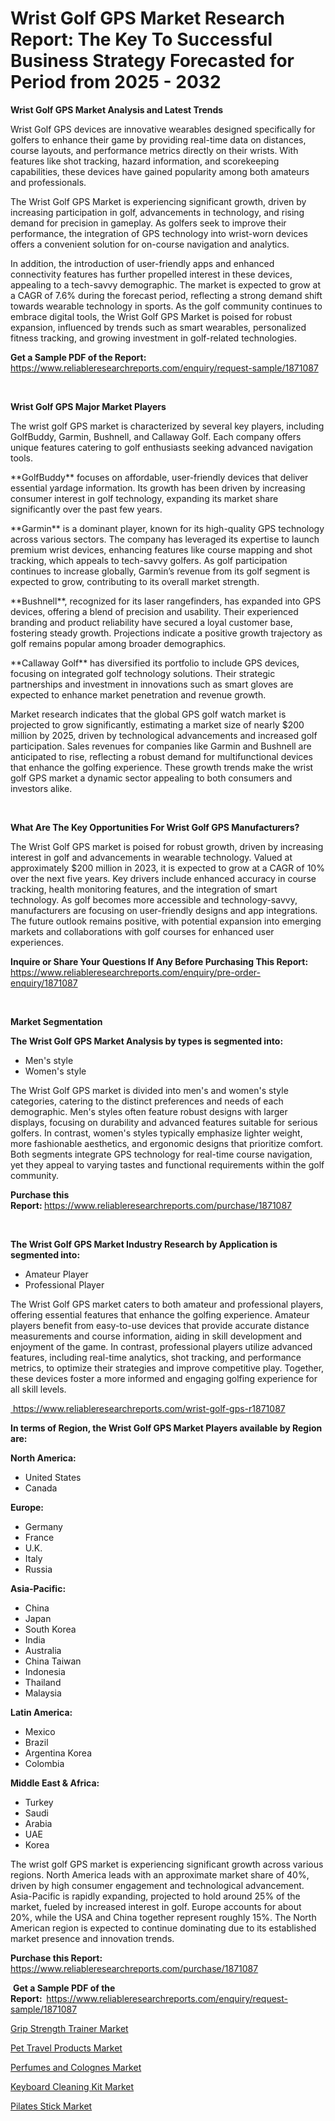 <p><h1>Wrist Golf GPS Market Research Report: The Key To Successful Business Strategy Forecasted for Period from 2025 - 2032</h1></p><p><strong>Wrist Golf GPS Market Analysis and Latest Trends</strong></p>
<p><p>Wrist Golf GPS devices are innovative wearables designed specifically for golfers to enhance their game by providing real-time data on distances, course layouts, and performance metrics directly on their wrists. With features like shot tracking, hazard information, and scorekeeping capabilities, these devices have gained popularity among both amateurs and professionals.</p><p>The Wrist Golf GPS Market is experiencing significant growth, driven by increasing participation in golf, advancements in technology, and rising demand for precision in gameplay. As golfers seek to improve their performance, the integration of GPS technology into wrist-worn devices offers a convenient solution for on-course navigation and analytics. </p><p>In addition, the introduction of user-friendly apps and enhanced connectivity features has further propelled interest in these devices, appealing to a tech-savvy demographic. The market is expected to grow at a CAGR of 7.6% during the forecast period, reflecting a strong demand shift towards wearable technology in sports. As the golf community continues to embrace digital tools, the Wrist Golf GPS Market is poised for robust expansion, influenced by trends such as smart wearables, personalized fitness tracking, and growing investment in golf-related technologies.</p></p>
<p><strong>Get a Sample PDF of the Report:&nbsp;</strong> <a href="https://www.reliableresearchreports.com/enquiry/request-sample/1871087?utm_campaign=7&utm_medium=2&utm_source=Github&utm_content=ia&utm_term=09022025&utm_id=wrist-golf-gps">https://www.reliableresearchreports.com/enquiry/request-sample/1871087</a></p>
<p>&nbsp;</p>
<p><strong>Wrist Golf GPS Major Market Players</strong></p>
<p><p>The wrist golf GPS market is characterized by several key players, including GolfBuddy, Garmin, Bushnell, and Callaway Golf. Each company offers unique features catering to golf enthusiasts seeking advanced navigation tools.</p><p>**GolfBuddy** focuses on affordable, user-friendly devices that deliver essential yardage information. Its growth has been driven by increasing consumer interest in golf technology, expanding its market share significantly over the past few years.</p><p>**Garmin** is a dominant player, known for its high-quality GPS technology across various sectors. The company has leveraged its expertise to launch premium wrist devices, enhancing features like course mapping and shot tracking, which appeals to tech-savvy golfers. As golf participation continues to increase globally, Garmin’s revenue from its golf segment is expected to grow, contributing to its overall market strength.</p><p>**Bushnell**, recognized for its laser rangefinders, has expanded into GPS devices, offering a blend of precision and usability. Their experienced branding and product reliability have secured a loyal customer base, fostering steady growth. Projections indicate a positive growth trajectory as golf remains popular among broader demographics.</p><p>**Callaway Golf** has diversified its portfolio to include GPS devices, focusing on integrated golf technology solutions. Their strategic partnerships and investment in innovations such as smart gloves are expected to enhance market penetration and revenue growth.</p><p>Market research indicates that the global GPS golf watch market is projected to grow significantly, estimating a market size of nearly $200 million by 2025, driven by technological advancements and increased golf participation. Sales revenues for companies like Garmin and Bushnell are anticipated to rise, reflecting a robust demand for multifunctional devices that enhance the golfing experience. These growth trends make the wrist golf GPS market a dynamic sector appealing to both consumers and investors alike.</p></p>
<p>&nbsp;</p>
<p><strong>What Are The Key Opportunities For Wrist Golf GPS Manufacturers?</strong></p>
<p><p>The Wrist Golf GPS market is poised for robust growth, driven by increasing interest in golf and advancements in wearable technology. Valued at approximately $200 million in 2023, it is expected to grow at a CAGR of 10% over the next five years. Key drivers include enhanced accuracy in course tracking, health monitoring features, and the integration of smart technology. As golf becomes more accessible and technology-savvy, manufacturers are focusing on user-friendly designs and app integrations. The future outlook remains positive, with potential expansion into emerging markets and collaborations with golf courses for enhanced user experiences.</p></p>
<p><strong>Inquire or Share Your Questions If Any Before Purchasing This Report:</strong> <a href="https://www.reliableresearchreports.com/enquiry/pre-order-enquiry/1871087?utm_campaign=7&utm_medium=2&utm_source=Github&utm_content=ia&utm_term=09022025&utm_id=wrist-golf-gps">https://www.reliableresearchreports.com/enquiry/pre-order-enquiry/1871087</a></p>
<p>&nbsp;</p>
<p><strong>Market Segmentation</strong></p>
<p><strong>The Wrist Golf GPS Market Analysis by types is segmented into:</strong></p>
<p><ul><li>Men's style</li><li>Women's style</li></ul></p>
<p><p>The Wrist Golf GPS market is divided into men's and women's style categories, catering to the distinct preferences and needs of each demographic. Men's styles often feature robust designs with larger displays, focusing on durability and advanced features suitable for serious golfers. In contrast, women's styles typically emphasize lighter weight, more fashionable aesthetics, and ergonomic designs that prioritize comfort. Both segments integrate GPS technology for real-time course navigation, yet they appeal to varying tastes and functional requirements within the golf community.</p></p>
<p><strong>Purchase this Report:&nbsp;</strong><a href="https://www.reliableresearchreports.com/purchase/1871087?utm_campaign=7&utm_medium=2&utm_source=Github&utm_content=ia&utm_term=09022025&utm_id=wrist-golf-gps">https://www.reliableresearchreports.com/purchase/1871087</a></p>
<p>&nbsp;</p>
<p><strong>The Wrist Golf GPS Market Industry Research by Application is segmented into:</strong></p>
<p><ul><li>Amateur Player</li><li>Professional Player</li></ul></p>
<p><p>The Wrist Golf GPS market caters to both amateur and professional players, offering essential features that enhance the golfing experience. Amateur players benefit from easy-to-use devices that provide accurate distance measurements and course information, aiding in skill development and enjoyment of the game. In contrast, professional players utilize advanced features, including real-time analytics, shot tracking, and performance metrics, to optimize their strategies and improve competitive play. Together, these devices foster a more informed and engaging golfing experience for all skill levels.</p></p>
<p><a href="https://www.reliableresearchreports.com/wrist-golf-gps-r1871087?utm_campaign=7&utm_medium=2&utm_source=Github&utm_content=ia&utm_term=09022025&utm_id=wrist-golf-gps">&nbsp;https://www.reliableresearchreports.com/wrist-golf-gps-r1871087</a></p>
<p><strong>In terms of Region, the Wrist Golf GPS Market Players available by Region are:</strong></p>
<p>
    <p> <strong> North America: </strong>
        <ul>
            <li>United States</li>
            <li>Canada</li>
        </ul>
        </p> 
    <p> <strong> Europe: </strong>
        <ul>
            <li>Germany</li>
            <li>France</li>
            <li>U.K.</li>
            <li>Italy</li>
            <li>Russia</li>
        </ul>
        </p> 
    <p> <strong> Asia-Pacific: </strong>
        <ul>
            <li>China</li>
            <li>Japan</li>
            <li>South Korea</li>
            <li>India</li>
            <li>Australia</li>
            <li>China Taiwan</li>
            <li>Indonesia</li>
            <li>Thailand</li>
            <li>Malaysia</li>
        </ul>
        </p> 
    <p> <strong> Latin America: </strong>
        <ul>
            <li>Mexico</li>
            <li>Brazil</li>
            <li>Argentina Korea</li>
            <li>Colombia</li>
        </ul>
        </p> 
    <p> <strong> Middle East & Africa: </strong>
        <ul>
            <li>Turkey</li>
            <li>Saudi</li>
            <li>Arabia</li>
            <li>UAE</li>
            <li>Korea</li>
        </ul>
    </p>
    </p>
<p><p>The wrist golf GPS market is experiencing significant growth across various regions. North America leads with an approximate market share of 40%, driven by high consumer engagement and technological advancement. Asia-Pacific is rapidly expanding, projected to hold around 25% of the market, fueled by increased interest in golf. Europe accounts for about 20%, while the USA and China together represent roughly 15%. The North American region is expected to continue dominating due to its established market presence and innovation trends.</p></p>
<p><strong>Purchase this Report: </strong><a href="https://www.reliableresearchreports.com/purchase/1871087?utm_campaign=7&utm_medium=2&utm_source=Github&utm_content=ia&utm_term=09022025&utm_id=wrist-golf-gps">https://www.reliableresearchreports.com/purchase/1871087</a></p>
<p>&nbsp;<strong>Get a Sample PDF of the Report:&nbsp;&nbsp;</strong><a href="https://www.reliableresearchreports.com/enquiry/request-sample/1871087?utm_campaign=7&utm_medium=2&utm_source=Github&utm_content=ia&utm_term=09022025&utm_id=wrist-golf-gps">https://www.reliableresearchreports.com/enquiry/request-sample/1871087</a></p>
<p><strong></strong></p>
<p><p><a href="https://github.com/hannajuana198484/Market-Research-Report-List-1/blob/main/grip-strength-trainer-market.md?utm_campaign=7&utm_medium=2&utm_source=Github&utm_content=ia&utm_term=09022025&utm_id=wrist-golf-gps">Grip Strength Trainer Market</a></p><p><a href="https://github.com/alanepetevi/Market-Research-Report-List-1/blob/main/pet-travel-products-market.md?utm_campaign=7&utm_medium=2&utm_source=Github&utm_content=ia&utm_term=09022025&utm_id=wrist-golf-gps">Pet Travel Products Market</a></p><p><a href="https://github.com/zitanebeibit9/Market-Research-Report-List-1/blob/main/perfumes-and-colognes-market.md?utm_campaign=7&utm_medium=2&utm_source=Github&utm_content=ia&utm_term=09022025&utm_id=wrist-golf-gps">Perfumes and Colognes Market</a></p><p><a href="https://github.com/loppibsr/Market-Research-Report-List-1/blob/main/keyboard-cleaning-kit-market.md?utm_campaign=7&utm_medium=2&utm_source=Github&utm_content=ia&utm_term=09022025&utm_id=wrist-golf-gps">Keyboard Cleaning Kit Market</a></p><p><a href="https://github.com/carendesrochers299/Market-Research-Report-List-1/blob/main/pilates-stick-market.md?utm_campaign=7&utm_medium=2&utm_source=Github&utm_content=ia&utm_term=09022025&utm_id=wrist-golf-gps">Pilates Stick Market</a></p></p>